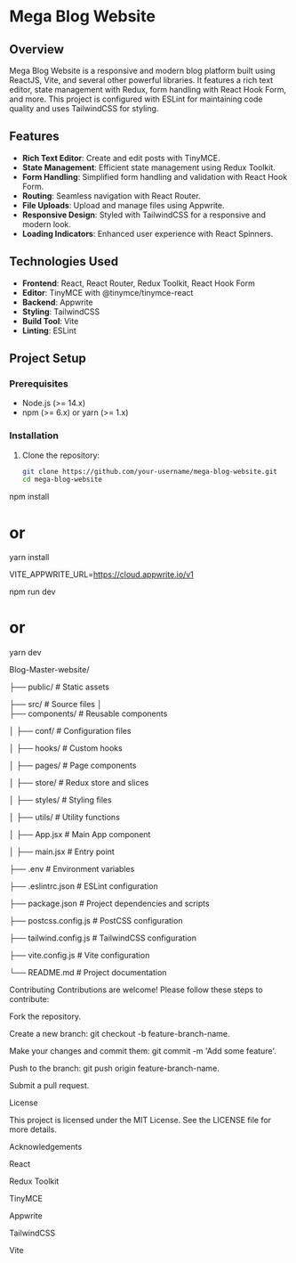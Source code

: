 # Mega Blog Website

## Overview
Mega Blog Website is a responsive and modern blog platform built using ReactJS, Vite, and several other powerful libraries. It features a rich text editor, state management with Redux, form handling with React Hook Form, and more. This project is configured with ESLint for maintaining code quality and uses TailwindCSS for styling.

## Features
- **Rich Text Editor**: Create and edit posts with TinyMCE.
- **State Management**: Efficient state management using Redux Toolkit.
- **Form Handling**: Simplified form handling and validation with React Hook Form.
- **Routing**: Seamless navigation with React Router.
- **File Uploads**: Upload and manage files using Appwrite.
- **Responsive Design**: Styled with TailwindCSS for a responsive and modern look.
- **Loading Indicators**: Enhanced user experience with React Spinners.

## Technologies Used
- **Frontend**: React, React Router, Redux Toolkit, React Hook Form
- **Editor**: TinyMCE with @tinymce/tinymce-react
- **Backend**: Appwrite
- **Styling**: TailwindCSS
- **Build Tool**: Vite
- **Linting**: ESLint

## Project Setup

### Prerequisites
- Node.js (>= 14.x)
- npm (>= 6.x) or yarn (>= 1.x)

### Installation
1. Clone the repository:
   ```bash
   git clone https://github.com/your-username/mega-blog-website.git
   cd mega-blog-website
npm install
# or
yarn install

VITE_APPWRITE_URL=https://cloud.appwrite.io/v1

npm run dev
# or
yarn dev

Blog-Master-website/

├── public/   # Static assets

├── src/
                        # Source files
│  
 ├── components/ 
            # Reusable components

│   ├── conf/                   # Configuration files

│   ├── hooks/                  # Custom hooks

│   ├── pages/                  # Page components

│   ├── store/                  # Redux store and slices

│   ├── styles/                 # Styling files

│   ├── utils/                  # Utility 
functions

│   ├── App.jsx                 # Main App component

│   ├── main.jsx                # Entry point

├── .env                        # Environment 
variables

├── .eslintrc.json              # ESLint 
configuration

├── package.json                # Project dependencies and scripts

├── postcss.config.js           # PostCSS configuration

├── tailwind.config.js          # TailwindCSS configuration

├── vite.config.js              # Vite configuration

└── README.md                   # Project documentation

Contributing
Contributions are welcome! Please follow these steps to contribute:

Fork the repository.

Create a new branch: git checkout -b feature-branch-name.

Make your changes and commit them: git commit -m 'Add some feature'.

Push to the branch: git push origin feature-branch-name.

Submit a pull request.

License

This project is licensed under the MIT License. See the LICENSE file for more details.

Acknowledgements

React

Redux Toolkit

TinyMCE

Appwrite

TailwindCSS

Vite


